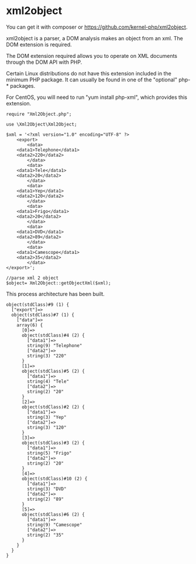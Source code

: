 # xml2object

You can get it with composer or https://github.com/kernel-php/xml2object.

xml2object is a parser, a DOM analysis makes an object from an xml. The DOM extension is required.

The DOM extension required allows you to operate on XML documents through the DOM API with PHP. 

Certain Linux distributions do not have this extension included in the minimum PHP package. It can usually be found in one of the "optional" php-* packages.

For CentOS, you will need to run "yum install php-xml", which provides this extension.


    require "Xml2Object.php";
    
    use \Xml2Object\Xml2Object;

    $xml = '<?xml version="1.0" encoding="UTF-8" ?>
        <export>
            <data>
		<data1>Telephone</data1>
		<data2>220</data2>
            </data>
            <data>
		<data1>Tele</data1>
		<data2>20</data2>
            </data>
            <data>
		<data1>Yep</data1>
		<data2>120</data2>
            </data>
            <data>
		<data1>Frigo</data1>
		<data2>20</data2>
            </data>
            <data>
		<data1>DVD</data1>
		<data2>89</data2>
            </data>
            <data>
		<data1>Camescope</data1>
		<data2>35</data2>
            </data>
    </export>';

    //parse xml 2 object
    $object= Xml2Object::getObjectXml($xml);

This process architecture has been built.

```		    
object(stdClass)#9 (1) {
  ["export"]=>
  object(stdClass)#7 (1) {
    ["data"]=>
    array(6) {
      [0]=>
      object(stdClass)#4 (2) {
        ["data1"]=>
        string(9) "Telephone"
        ["data2"]=>
        string(3) "220"
      }
      [1]=>
      object(stdClass)#5 (2) {
        ["data1"]=>
        string(4) "Tele"
        ["data2"]=>
        string(2) "20"
      }
      [2]=>
      object(stdClass)#2 (2) {
        ["data1"]=>
        string(3) "Yep"
        ["data2"]=>
        string(3) "120"
      }
      [3]=>
      object(stdClass)#3 (2) {
        ["data1"]=>
        string(5) "Frigo"
        ["data2"]=>
        string(2) "20"
      }
      [4]=>
      object(stdClass)#10 (2) {
        ["data1"]=>
        string(3) "DVD"
        ["data2"]=>
        string(2) "89"
      }
      [5]=>
      object(stdClass)#6 (2) {
        ["data1"]=>
        string(9) "Camescope"
        ["data2"]=>
        string(2) "35"
      }
    }
  }
}
```
